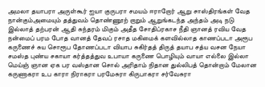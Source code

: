 
அமலா தயாபரா அருள்கூர் ஐயா குருபரா
சமயம் ஈராறோர் ஆறு சாஸ்திரங்கள் வேத நான்கும்அமையும் தத்துவம் தொண்ணூற் றாறும் ஆறுங்கடந்த
அந்தம் அடி நடு இல்லாத் தற்பரன் ஆதி
சுந்தரம் மிகும் அதீத சோதிப்ரகாச நீதி
ஞானத் ரவிய வேத நன்மைப் பரம போத
வானத் தேவப் ரசாத மகிமைக் களவில்லாத
காணப்படா அரூப கருணைச் சுய சொரூப
தோணப்படா வியாப சுகிர்தத் திருத் தயாப
சத்ய வசன நேயா சமஸ்த புண்ய சகாயா
கர்த்தத்துவ உபாயா கருணை பொழியும் வாயா
எல்லை இல்லா மெய்ஞ் ஞான ஏக பர வஸ்தான
சொல் அரிதாம் நிதான துல்லிபத் தொன்றாம் மேலான 
கருணாகரா உப காரா நிராகரா
பரமேசுரா கிருபாகரா சர்வேசுரா



